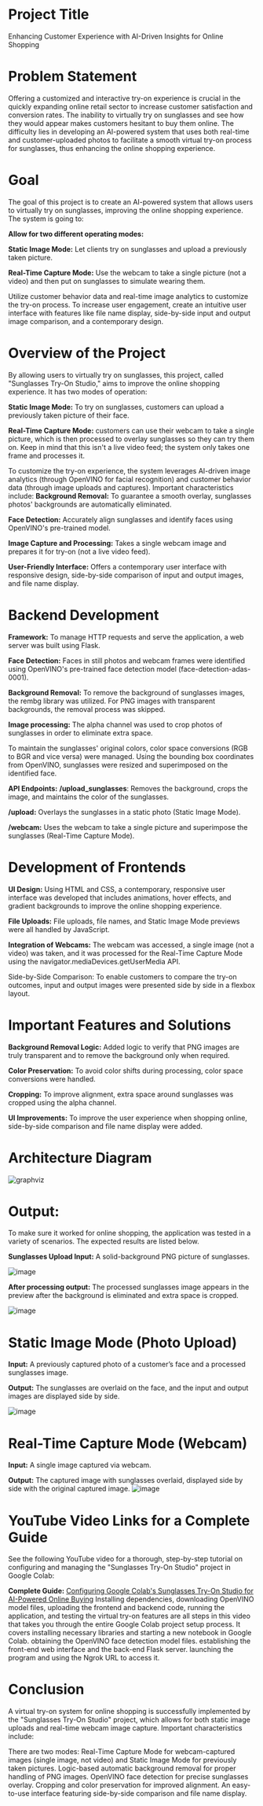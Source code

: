# Project Title
Enhancing Customer Experience with AI-Driven Insights for Online Shopping
# Problem Statement
Offering a customized and interactive try-on experience is crucial in the quickly expanding online retail sector to increase customer satisfaction and conversion rates. The inability to virtually try on sunglasses and see how they would appear makes customers hesitant to buy them online. The difficulty lies in developing an AI-powered system that uses both real-time and customer-uploaded photos to facilitate a smooth virtual try-on process for sunglasses, thus enhancing the online shopping experience.
# Goal
The goal of this project is to create an AI-powered system that allows users to virtually try on sunglasses, improving the online shopping experience. The system is going to:

**Allow for two different operating modes:**

**Static Image Mode:** Let clients try on sunglasses and upload a previously taken picture.

**Real-Time Capture Mode:** Use the webcam to take a single picture (not a video) and then put on sunglasses to simulate wearing them.

Utilize customer behavior data and real-time image analytics to customize the try-on process.
To increase user engagement, create an intuitive user interface with features like file name display, side-by-side input and output image comparison, and a contemporary design.
# Overview of the Project
By allowing users to virtually try on sunglasses, this project, called "Sunglasses Try-On Studio," aims to improve the online shopping experience. It has two modes of operation:

**Static Image Mode:** To try on sunglasses, customers can upload a previously taken picture of their face.

**Real-Time Capture Mode:** customers can use their webcam to take a single picture, which is then processed to overlay sunglasses so they can try them on. Keep in mind that this isn't a live video feed; the system only takes one frame and processes it.

To customize the try-on experience, the system leverages AI-driven image analytics (through OpenVINO for facial recognition) and customer behavior data (through image uploads and captures). Important characteristics include:
**Background Removal:** To guarantee a smooth overlay, sunglasses photos' backgrounds are automatically eliminated.

**Face Detection:** Accurately align sunglasses and identify faces using OpenVINO's pre-trained model.

**Image Capture and Processing:** Takes a single webcam image and prepares it for try-on (not a live video feed).

**User-Friendly Interface:** Offers a contemporary user interface with responsive design, side-by-side comparison of input and output images, and file name display.

# Backend Development 
**Framework:** To manage HTTP requests and serve the application, a web server was built using Flask.

**Face Detection:** Faces in still photos and webcam frames were identified using OpenVINO's pre-trained face detection model (face-detection-adas-0001).

**Background Removal:** To remove the background of sunglasses images, the rembg library was utilized. For PNG images with transparent backgrounds, the removal process was skipped.

**Image processing:** The alpha channel was used to crop photos of sunglasses in order to eliminate extra space.

To maintain the sunglasses' original colors, color space conversions (RGB to BGR and vice versa) were managed.
Using the bounding box coordinates from OpenVINO, sunglasses were resized and superimposed on the identified face.

**API Endpoints:**
**/upload_sunglasses**: Removes the background, crops the image, and maintains the color of the sunglasses.

**/upload:** Overlays the sunglasses in a static photo (Static Image Mode).

**/webcam:** Uses the webcam to take a single picture and superimpose the sunglasses (Real-Time Capture Mode).

# Development of Frontends
**UI Design:** Using HTML and CSS, a contemporary, responsive user interface was developed that includes animations, hover effects, and gradient backgrounds to improve the online shopping experience.

**File Uploads:** File uploads, file names, and Static Image Mode previews were all handled by JavaScript.

**Integration of Webcams:** The webcam was accessed, a single image (not a video) was taken, and it was processed for the Real-Time Capture Mode using the navigator.mediaDevices.getUserMedia API.

Side-by-Side Comparison: To enable customers to compare the try-on outcomes, input and output images were presented side by side in a flexbox layout.

# Important Features and Solutions
**Background Removal Logic:** Added logic to verify that PNG images are truly transparent and to remove the background only when required.

**Color Preservation:** To avoid color shifts during processing, color space conversions were handled.

**Cropping:** To improve alignment, extra space around sunglasses was cropped using the alpha channel.

**UI Improvements:** To improve the user experience when shopping online, side-by-side comparison and file name display were added.
# Architecture Diagram
![graphviz](https://github.com/user-attachments/assets/90f20c5a-a1ce-4db9-9f8a-b2c857bf4e65)
# Output:
To make sure it worked for online shopping, the application was tested in a variety of scenarios. The expected results are listed below.

**Sunglasses Upload Input:** A solid-background PNG picture of sunglasses.

![image](https://github.com/user-attachments/assets/b39bd07b-fa12-47ec-81f7-84cad7159c0e) 

**After processing output:** The processed sunglasses image appears in the preview after the background is eliminated and extra space is cropped.

![image](https://github.com/user-attachments/assets/050e29d5-f0c1-412c-9e84-53cc594cd06f)
# Static Image Mode (Photo Upload)
**Input:** A previously captured photo of a customer’s face and a processed sunglasses image.

**Output:** The sunglasses are overlaid on the face, and the input and output images are displayed side by side.

![image](https://github.com/user-attachments/assets/e050624c-fc32-408a-8c81-071c3cd90d69)

# Real-Time Capture Mode (Webcam)
**Input:** A single image captured via webcam.

**Output:** The captured image with sunglasses overlaid, displayed side by side with the original captured image.
![image](https://github.com/user-attachments/assets/4ac872e3-03ef-4e3c-a83e-6ef43d5c12ca)

# YouTube Video Links for a Complete Guide
See the following YouTube video for a thorough, step-by-step tutorial on configuring and managing the "Sunglasses Try-On Studio" project in Google Colab:

**Complete Guide:** [Configuring Google Colab's Sunglasses Try-On Studio for AI-Powered Online Buying](https://youtu.be/J-igtpNcZ90) 
Installing dependencies, downloading OpenVINO model files, uploading the frontend and backend code, running the application, and testing the virtual try-on features are all steps in this video that takes you through the entire Google Colab project setup process. It covers installing necessary libraries and starting a new notebook in Google Colab.
obtaining the OpenVINO face detection model files.
establishing the front-end web interface and the back-end Flask server.
launching the program and using the Ngrok URL to access it.


# Conclusion
A virtual try-on system for online shopping is successfully implemented by the "Sunglasses Try-On Studio" project, which allows for both static image uploads and real-time webcam image capture. Important characteristics include:

There are two modes: Real-Time Capture Mode for webcam-captured images (single image, not video) and Static Image Mode for previously taken pictures.
Logic-based automatic background removal for proper handling of PNG images.
OpenVINO face detection for precise sunglasses overlay.
Cropping and color preservation for improved alignment.
An easy-to-use interface featuring side-by-side comparison and file name display.








